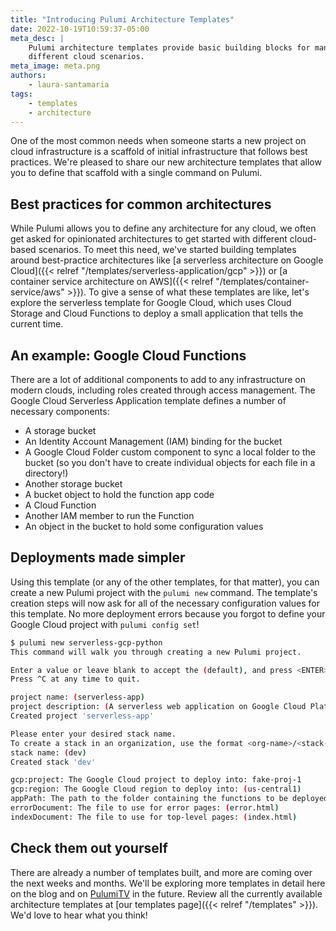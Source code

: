 ```yaml
---
title: "Introducing Pulumi Architecture Templates"
date: 2022-10-19T10:59:37-05:00
meta_desc: |
    Pulumi architecture templates provide basic building blocks for many
    different cloud scenarios.
meta_image: meta.png
authors:
    - laura-santamaria
tags:
    - templates
    - architecture
---
```


One of the most common needs when someone starts a new project on cloud infrastructure is a scaffold of initial infrastructure that follows best practices. We're pleased to share our new architecture templates that allow you to define that scaffold with a single command on Pulumi.

<!--more-->

## Best practices for common architectures

While Pulumi allows you to define any architecture for any cloud, we often get asked for opinionated architectures to get started with different cloud-based scenarios. To meet this need, we've started building templates around best-practice architectures like [a serverless architecture on Google Cloud]({{< relref "/templates/serverless-application/gcp" >}}) or [a container service architecture on AWS]({{< relref "/templates/container-service/aws" >}}). To give a sense of what these templates are like, let's explore the serverless template for Google Cloud, which uses Cloud Storage and Cloud Functions to deploy a small application that tells the current time.

## An example: Google Cloud Functions

There are a lot of additional components to add to any infrastructure on modern clouds, including roles created through access management. The Google Cloud Serverless Application template defines a number of necessary components:

* A storage bucket
* An Identity Account Management (IAM) binding for the bucket
* A Google Cloud Folder custom component to sync a local folder to the bucket (so you don't have to create individual objects for each file in a directory!)
* Another storage bucket
* A bucket object to hold the function app code
* A Cloud Function
* Another IAM member to run the Function
* An object in the bucket to hold some configuration values

## Deployments made simpler

Using this template (or any of the other templates, for that matter), you can create a new Pulumi project with the `pulumi new` command. The template's creation steps will now ask for all of the necessary configuration values for this template. No more deployment errors because you forgot to define your Google Cloud project with `pulumi config set`!

```bash
$ pulumi new serverless-gcp-python
This command will walk you through creating a new Pulumi project.

Enter a value or leave blank to accept the (default), and press <ENTER>.
Press ^C at any time to quit.

project name: (serverless-app)
project description: (A serverless web application on Google Cloud Platform)
Created project 'serverless-app'

Please enter your desired stack name.
To create a stack in an organization, use the format <org-name>/<stack-name> (e.g. `acmecorp/dev`).
stack name: (dev)
Created stack 'dev'

gcp:project: The Google Cloud project to deploy into: fake-proj-1
gcp:region: The Google Cloud region to deploy into: (us-central1)
appPath: The path to the folder containing the functions to be deployed: (./app)
errorDocument: The file to use for error pages: (error.html)
indexDocument: The file to use for top-level pages: (index.html)
```

## Check them out yourself

There are already a number of templates built, and more are coming over the next weeks and months. We'll be exploring more templates in detail here on the blog and on [PulumiTV](https://www.youtube.com/channel/UC2Dhyn4Ev52YSbcpfnfP0Mw/) in the future. Review all the currently available architecture templates at [our templates page]({{< relref "/templates" >}}). We'd love to hear what you think!
